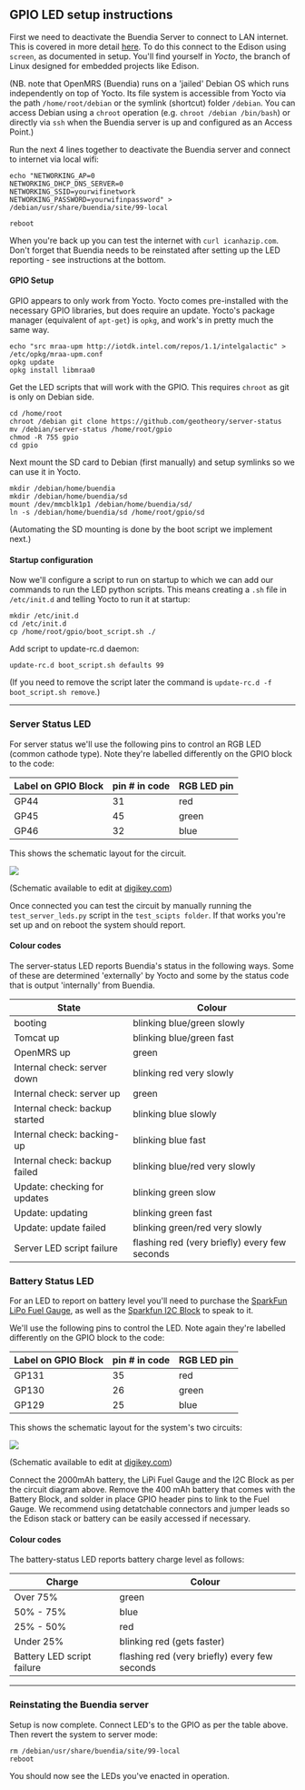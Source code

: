 ## GPIO LED setup instructions

First we need to deactivate the Buendia Server to connect to LAN internet.  This is covered in more detail [here](https://github.com/projectbuendia/buendia/wiki/Setting-up-an-Edison).  To do this connect to the Edison using `screen`, as documented in setup.  You'll find yourself in _Yocto_, the branch of Linux designed for embedded projects like Edison.

(NB. note that OpenMRS (Buendia) runs on a 'jailed' Debian OS which runs independently on top of Yocto. Its file system is accessible from Yocto via the path `/home/root/debian` or the symlink (shortcut) folder `/debian`.  You can access Debian using a `chroot` operation (e.g. `chroot /debian /bin/bash`) or directly via `ssh` when the Buendia server is up and configured as an Access Point.)

Run the next 4 lines together to deactivate the Buendia server and connect to internet via local wifi:

    echo "NETWORKING_AP=0
    NETWORKING_DHCP_DNS_SERVER=0
    NETWORKING_SSID=yourwifinetwork
    NETWORKING_PASSWORD=yourwifinpassword" > /debian/usr/share/buendia/site/99-local
    
    reboot

When you're back up you can test the internet with `curl icanhazip.com`.  Don't forget that Buendia needs to be reinstated after setting up the LED reporting - see instructions at the bottom.


#### GPIO Setup

GPIO appears to only work from Yocto.  Yocto comes pre-installed with the necessary GPIO libraries, but does require an update.  Yocto's package manager (equivalent of `apt-get`) is `opkg`, and work's in pretty much the same way.

    echo "src mraa-upm http://iotdk.intel.com/repos/1.1/intelgalactic" > /etc/opkg/mraa-upm.conf
    opkg update
    opkg install libmraa0

Get the LED scripts that will work with the GPIO.  This requires `chroot` as git is only on Debian side.

    cd /home/root
    chroot /debian git clone https://github.com/geotheory/server-status
    mv /debian/server-status /home/root/gpio
    chmod -R 755 gpio
    cd gpio

Next mount the SD card to Debian (first manually) and setup symlinks so we can use it in Yocto.

    mkdir /debian/home/buendia
    mkdir /debian/home/buendia/sd
    mount /dev/mmcblk1p1 /debian/home/buendia/sd/
    ln -s /debian/home/buendia/sd /home/root/gpio/sd

(Automating the SD mounting is done by the boot script we implement next.)


#### Startup configuration

Now we'll configure a script to run on startup to which we can add our commands to run the LED python scripts.  This means creating a `.sh` file in `/etc/init.d` and telling Yocto to run it at startup:

    mkdir /etc/init.d
    cd /etc/init.d
    cp /home/root/gpio/boot_script.sh ./

Add script to update-rc.d daemon:

    update-rc.d boot_script.sh defaults 99

(If you need to remove the script later the command is `update-rc.d -f boot_script.sh remove`.)

--------------------------


### Server Status LED

For server status we'll use the following pins to control an RGB LED (common cathode type). Note they're labelled differently on the GPIO block to the code:

| Label on GPIO Block  | pin # in code | RGB LED pin |
| ------------- | ------------- | ------------- |
| GP44  | 31  | red |
| GP45  | 45  | green |
| GP46  | 32  | blue |


This shows the schematic layout for the circuit.

![](https://cdn.rawgit.com/geotheory/server-status/master/setup/img/Buendia-server.svg)

(Schematic available to edit at [digikey.com](https://www.digikey.com/schemeit/#28q8))

Once connected you can test the circuit by manually running the `test_server_leds.py` script in the `test_scipts folder`.  If that works you're set up and on reboot the system should report.

#### Colour codes

The server-status LED reports Buendia's status in the following ways.  Some of these are determined 'externally' by Yocto and some by the status code that is output 'internally' from Buendia.

| State                          | Colour |
| -------------                  | ------------- |
| booting                        | blinking blue/green slowly |
| Tomcat up                      | blinking blue/green fast |
| OpenMRS up                     | green |
| Internal check: server down    | blinking red very slowly |
| Internal check: server up      | green |
| Internal check: backup started | blinking blue slowly |
| Internal check: backing-up     | blinking blue fast |
| Internal check: backup failed  | blinking blue/red very slowly |
| Update: checking for updates   | blinking green slow |
| Update: updating               | blinking green fast |
| Update: update failed          | blinking green/red very slowly |
| Server LED script failure      | flashing red (very briefly) every few seconds|


### Battery Status LED

For an LED to report on battery level you'll need to purchase the [SparkFun LiPo Fuel Gauge](https://www.sparkfun.com/products/10617), as well as the [Sparkfun I2C Block](https://www.sparkfun.com/products/13034) to speak to it.

We'll use the following pins to control the LED. Note again they're labelled differently on the GPIO block to the code:

| Label on GPIO Block  | pin # in code | RGB LED pin |
| ------ | --- | ----- |
| GP131  | 35  | red   |
| GP130  | 26  | green |
| GP129  | 25  | blue  |

This shows the schematic layout for the system's two circuits:

![](https://cdn.rawgit.com/geotheory/server-status/master/setup/img/Buendia-battery.svg)

(Schematic available to edit at [digikey.com](https://www.digikey.com/schemeit/#28rf))

Connect the 2000mAh battery, the LiPi Fuel Gauge and the I2C Block as per the circuit diagram above.  Remove the 400 mAh battery that comes with the Battery Block, and solder in place GPIO header pins to link to the Fuel Gauge.  We recommend using detatchable connectors and jumper leads so the Edison stack or battery can be easily accessed if necessary.

#### Colour codes

The battery-status LED reports battery charge level as follows:

| Charge     | Colour |
| ---------- | ------ |
| Over 75%   | green  |
| 50% - 75%  | blue   |
| 25% - 50%  | red    |
| Under 25%  | blinking red (gets faster) |
| Battery LED script failure     | flashing red (very briefly) every few seconds |

--------------------------


### Reinstating the Buendia server

Setup is now complete.  Connect LED's to the GPIO as per the table above. Then revert the system to server mode:

    rm /debian/usr/share/buendia/site/99-local
    reboot

You should now see the LEDs you've enacted in operation.


